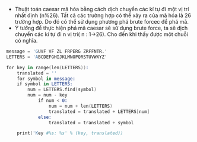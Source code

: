 - Thuật toán caesar mã hóa bằng cách dịch chuyển các kí tự đi một vị trí nhất định (n%26). Tất cả các trường hợp có thể xảy ra của mã hóa là 26 trường hợp. Do đó có thể sử dụng phương phá brute forcec để phá mã. 
- Ý tưởng để thực hiện phá mã caesar sẽ sử dụng brute force, ta sẽ dịch chuyển các kí tự đi n vị trí( n : 1->26). Cho đến khi thấy được một chuỗi có nghĩa.

```s
message = 'GUVF VF ZL FRPERG ZRFFNTR.'
LETTERS = 'ABCDEFGHIJKLMNOPQRSTUVWXYZ'

for key in range(len(LETTERS)):
    translated = ''
    for symbol in message:
    if symbol in LETTERS:
        num = LETTERS.find(symbol) 
        num = num - key
            if num < 0:
                num = num + len(LETTERS)
                translated = translated + LETTERS[num]
            else:
                translated = translated + symbol

    print('Key #%s: %s' % (key, translated))
```